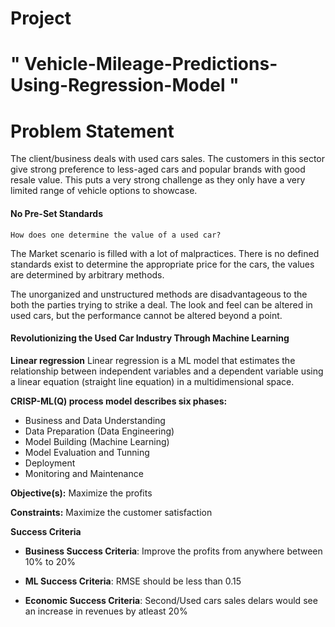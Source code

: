 # Project
# " Vehicle-Mileage-Predictions-Using-Regression-Model "

#  Problem Statement

The client/business deals with used cars sales.
The customers in this sector give strong preference to less-aged cars and popular brands with good resale value. This puts a very strong challenge as they only have a very limited range of vehicle options to showcase.

#### No Pre-Set Standards

`How does one determine the value of a used car?`

The Market scenario is filled with a lot of malpractices. There is no defined standards exist to determine the appropriate price for the cars, the values are determined by arbitrary methods.

The unorganized and unstructured methods are disadvantageous to the both the parties trying to strike a deal. The look and feel can be altered in used cars, but the performance cannot be altered beyond a point.


#### Revolutionizing the Used Car Industry Through Machine Learning

**Linear regression**
Linear regression is a ML model that estimates the relationship between independent variables and a dependent variable using a linear equation (straight line equation) in a multidimensional space.

**CRISP-ML(Q) process model describes six phases:**

- Business and Data Understanding
- Data Preparation (Data Engineering)
- Model Building (Machine Learning)
- Model Evaluation and Tunning
- Deployment
- Monitoring and Maintenance


**Objective(s):** Maximize the profits

**Constraints:** Maximize the customer satisfaction

**Success Criteria**

- **Business Success Criteria**: Improve the profits from anywhere between 10% to 20%

- **ML Success Criteria**: RMSE should be less than 0.15

- **Economic Success Criteria**: Second/Used cars sales delars would see an increase in revenues by atleast 20%

